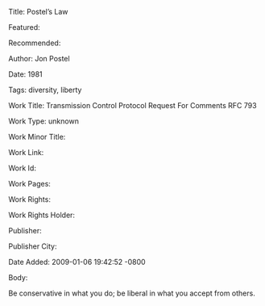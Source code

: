 Title: Postel’s Law

Featured: 

Recommended: 

Author: Jon Postel

Date: 1981

Tags: diversity, liberty

Work Title: Transmission Control Protocol Request For Comments RFC 793

Work Type: unknown

Work Minor Title:  

Work Link: 

Work Id:  

Work Pages:  

Work Rights:  

Work Rights Holder:  

Publisher:  

Publisher City:  

Date Added: 2009-01-06 19:42:52 -0800

Body:

Be conservative in what you do; be liberal in what you accept from others.


